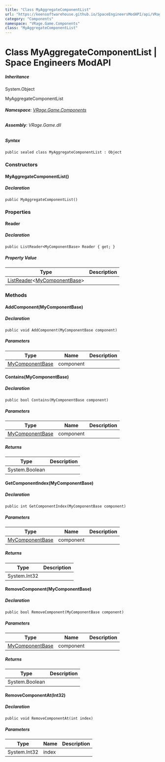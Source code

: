 ```yaml
---
title: "Class MyAggregateComponentList"
url: "https://keensoftwarehouse.github.io/SpaceEngineersModAPI/api/VRage.Game.Components.MyAggregateComponentList.html"
category: "Components"
namespace: "VRage.Game.Components"
class: "MyAggregateComponentList"
---
```


# Class MyAggregateComponentList | Space Engineers ModAPI

##### Inheritance

System.Object

MyAggregateComponentList

###### **Namespace**: [VRage.Game.Components](https://keensoftwarehouse.github.io/SpaceEngineersModAPI/api/VRage.Game.Components.html)

###### **Assembly**: VRage.Game.dll

##### Syntax

```
public sealed class MyAggregateComponentList : Object
```

### Constructors

#### MyAggregateComponentList()

##### Declaration

```
public MyAggregateComponentList()
```

### Properties

#### Reader

##### Declaration

```
public ListReader<MyComponentBase> Reader { get; }
```

##### Property Value

| Type | Description |
| --- | --- |
| [ListReader](https://keensoftwarehouse.github.io/SpaceEngineersModAPI/api/VRage.Collections.ListReader-1.html)<[MyComponentBase](https://keensoftwarehouse.github.io/SpaceEngineersModAPI/api/VRage.Game.Components.MyComponentBase.html)\> |     |

### Methods

#### AddComponent(MyComponentBase)

##### Declaration

```
public void AddComponent(MyComponentBase component)
```

##### Parameters

| Type | Name | Description |
| --- | --- | --- |
| [MyComponentBase](https://keensoftwarehouse.github.io/SpaceEngineersModAPI/api/VRage.Game.Components.MyComponentBase.html) | component |     |

#### Contains(MyComponentBase)

##### Declaration

```
public bool Contains(MyComponentBase component)
```

##### Parameters

| Type | Name | Description |
| --- | --- | --- |
| [MyComponentBase](https://keensoftwarehouse.github.io/SpaceEngineersModAPI/api/VRage.Game.Components.MyComponentBase.html) | component |     |

##### Returns

| Type | Description |
| --- | --- |
| System.Boolean |     |

#### GetComponentIndex(MyComponentBase)

##### Declaration

```
public int GetComponentIndex(MyComponentBase component)
```

##### Parameters

| Type | Name | Description |
| --- | --- | --- |
| [MyComponentBase](https://keensoftwarehouse.github.io/SpaceEngineersModAPI/api/VRage.Game.Components.MyComponentBase.html) | component |     |

##### Returns

| Type | Description |
| --- | --- |
| System.Int32 |     |

#### RemoveComponent(MyComponentBase)

##### Declaration

```
public bool RemoveComponent(MyComponentBase component)
```

##### Parameters

| Type | Name | Description |
| --- | --- | --- |
| [MyComponentBase](https://keensoftwarehouse.github.io/SpaceEngineersModAPI/api/VRage.Game.Components.MyComponentBase.html) | component |     |

##### Returns

| Type | Description |
| --- | --- |
| System.Boolean |     |

#### RemoveComponentAt(Int32)

##### Declaration

```
public void RemoveComponentAt(int index)
```

##### Parameters

| Type | Name | Description |
| --- | --- | --- |
| System.Int32 | index |     |